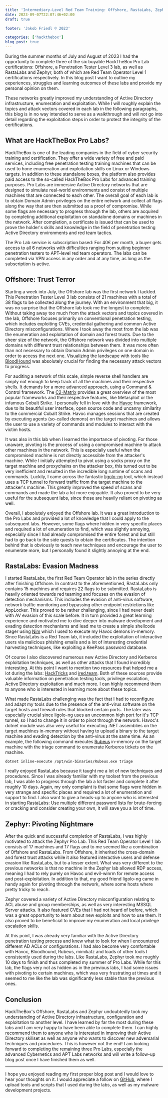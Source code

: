 ```yaml
---
title: 'Intermediary-Level Red Team Training: Offshore, RastaLabs, Zephyr Review'
date: 2023-09-07T22:07:46+02:00
draft: true

footer: 'Jakob Friedl © 2023' 

categories: ['hackthebox']
blog_post: true
---
```


During the summer months of July and August of 2023 I had the opportunity to complete three of the six buyable HackTheBox Pro Lab certifications: Offshore, a Penetration Tester Level 3 lab, as well as RastaLabs and Zephyr, both of which are Red Team Operator Level 1 certifications respectively. In this blog post I want to outline my experiences, struggles and learning outcomes of these labs and provide my personal opinion on them.

<!-- more -->

These networks greatly improved my understanding of Active Directory infrastructure, enumeration and exploitation. While I will roughly explain the topics and attack vectors covered in each lab in the following paragraphs, this blog is in no way intended to serve as a walkthrough and will not go into detail regarding the exploitation steps in order to protect the integrity of the certifications. 

## What are HackTheBox Pro Labs? 

HackTheBox is one of the leading companies in the field of cyber security training and certification. They offer a wide variety of free and paid services, including free penetration testing training machines that can be used to hone enumeration and exploitation skills on Linux or Windows targets. In addition to these standalone boxes, the platform also provides paid access to the so-called HackTheBox Pro Labs for advanced training purposes. Pro Labs are immersive Active Directory networks that are designed to simulate real-world environments and consist of multiple machines that are connected to each other. The overall goal of each lab is to obtain Domain Admin privileges on the entire network and collect all flags along the way that are then submitted as a proof of compromise. While some flags are necessary to progress through the lab, others are acquired by completing additional exploitation on standalone domains or machines in the network. After completion, a certificate is issued that can be used to prove the holder's skills and knowledge in the field of penetration testing Active Directory environments and red team tactics.

The Pro Lab service is subscription based: For 40€ per month, a buyer gets access to all 6 networks with difficulties ranging from suiting beginner penetration testers to APT-level red team operators. The labs can be completed via VPN access in any order and at any time, as long as the subscription is active. 

## Offshore: Trust Terror

Starting a week into July, the Offshore lab was the first network I tackled. This Penetration Tester Level 3 lab consists of 21 machines with a total of 38 flags to be collected along the journey. With an environment that big, it was no surprise that the Offshore lab took me the longest to complete. Without taking away too much from the attack vectors and topics covered in the lab, Offshore focuses primarily on conventional penetration testing, which includes exploiting CVEs, credential gathering and common Active Directory misconfigurations. Where I took away the most from the lab was the enumeration and exploitation of domain and forest trusts. Due to the sheer size of the network, the Offshore network was divided into multiple domains with different trust relationships between them. It was more often than not necessary to obtain Domain Admin privileges on one domain in order to access the next one. Visualizing the landscape with tools like [BloodHound](https://github.com/BloodHoundAD/BloodHound) was absolutely crucial for finding the necessary attack vectors to progress.

For auditing a network of this scale, simple reverse shell handlers are simply not enough to keep track of all the machines and their respective shells. It demands for a more advanced approach, using a Command & Control framework. The [C2-Matrix](https://www.thec2matrix.com/) provides a great overview of the most popular frameworks and their respective features, like Metasploit or the infamous Cobalt Strike. I personally fell in love with the [Havoc](https://havocframework.com/) framework, due to its beautiful user interface, open source code and uncanny similarity to the commercial Cobalt Strike. Havoc manages sessions that are created by executing agents (so-called demons) on the target machines and allows the user to use a variety of commands and modules to interact with the victim hosts. 

It was also in this lab when I learned the importance of pivoting. For those unaware, pivoting is the process of using a compromised machine to attack other machines in the network. This is especially useful when the compromised machine is not directly accessible from the attacker's machine. While I initially attempted to pivot using a socks proxy on the target machine and proxychains on the attacker box, this turned out to be very inefficient and resulted in the incredible long runtime of scans and commands. Luckily, I came across the fantastic [ligolo-ng](https://github.com/Nicocha30/ligolo-ng) tool, which instead uses a TCP tunnel to forward traffic from the target machine to the attacker's machine. This greatly improved the speed of scans and commands and made the lab a lot more enjoyable. It also proved to be very useful for the subsequent labs, since those are heavily reliant on pivoting as well.

Overall, I absolutely enjoyed the Offshore lab. It was a great introduction to the Pro Labs and provided a lot of knowledge that I could apply to the subsequent labs. However, some flags where hidden in very specific places and required a lot of enumeration to find, which was slightly annoying, especially since I had already compromised the entire forest and but still had to go back to the side quests to obtain the certificates. The intention behind that is obviously to teach new techniques and encourage the user to enumerate more, but I personally found it slightly annoying at the end.

## RastaLabs: Evasion Madness

I started RastaLabs, the first Red Team Operator lab in the series directly after finishing Offshore. In contrast to the aforementioned, RastaLabs only contains 15 machines and requires 22 flags to be submitted. RastaLabs is heavily oriented towards red teaming and focuses on the evasion of detection mechanisms. This includes the evasion of anti-virus software, network traffic monitoring and bypassing other endpoint restrictions like AppLocker. This proved to be rather challenging, since I had never dealt with AV evasion of this scale before. It in turn provided a great learning experience and motivated me to dive deeper into malware development and evading detection mechanisms and lead me to create a simple shellcode stager using [Nim](https://nim-lang.org/) which I used to execute my Havoc demons in-memory. Since RastaLabs is a Red Team lab, it included the exploitation of interactive users via malicious phishing emails and a lot of interesting credential harvesting techniques, like exploiting a KeePass password database.

Of course I also discovered numerous new Active Directory and Kerberos exploitation techniques, as well as other attacks that I found incredibly interesting. At this point I want to mention two resources that helped me a lot during the labs: [HackTricks](https://book.hacktricks.xyz/welcome/readme) and [ired.team](https://www.ired.team/). Both of these sources provide valuable information on penetration testing tools, privilege escalation, Active Directory exploitation and much more. I can highly recommend them to anyone who is interested in learning more about these topics.

What made RastaLabs challenging was the fact that I had to reconfigure and adapt my tools due to the presence of the anti-virus software on the target hosts and firewall rules that blocked certain ports. The later was especially crucial since ligolo-ng uses an uncommon high port for it's TCP tunnel, so I had to change it in order to pivot through the network. Havoc's dotnet module was also very useful for executing .NET assemblies on the target machines in-memory without having to upload a binary to the target machine and evading detection by the anti-virus at the same time. As an example, the following command executes [Rubeus](https://github.com/GhostPack/Rubeus) in-memory on the target machine with the triage command to enumerate Kerberos tickets on the machine.

```
dotnet inline-execute /opt/win-binaries/Rubeus.exe triage
```

I really enjoyed RastaLabs because it taught me a lot of new techniques and procedures. Since I was already familiar with my toolset from the previous lab, I was able to progress through the lab a lot faster and complete it after roughly 10 days. Again, my only complaint is that some flags were hidden in very strange and specific places and required a lot of enumeration and support to find. I also want to give a heads-up to anyone who is interested in starting RastaLabs: Use multiple different password lists for brute-forcing or cracking and consider creating your own, it will save you a lot of time.

## Zephyr: Pivoting Nightmare

 After the quick and successful completion of RastaLabs, I was highly motivated to attack the Zephyr Pro Lab. This Red Team Operator Level 1 lab consists of 17 machines and 17 flags and to me seemed like a combination of Offshore and RastaLabs. From Offshore, it inherited the cross-domain and forest trust attacks while it also featured interactive users and defense evasion like RastaLabs, but to a lesser extent. What was very different to the previous networks is that no machine in the Zephyr lab allowed RDP access, meaning I had to rely purely on Havoc und evil-winrm for remote access and post-exploitation. In addition to that, my good friend ligolo-ng came in handy again for pivoting through the network, where some hosts where pretty tricky to reach.

Zephyr covered a variety of Active Directory misconfiguration relating to ACL abuse and group memberships, as well as very interesting MSSQL Server attacks. It also featured CVEs that I had not heard of before, which was a great opportunity to learn about new exploits and how to use them. It also proved to be beneficial to improve my enumeration and local privilege escalation skills.

At this point, I was already very familiar with the Active Directory penetration testing process and knew what to look for when I encountered different AD ACLs or configurations. I had also become very comfortable with Havoc, Bloodhound, Rubeus, mimikatz and loads of other tools I consistently used during the labs. Like RastaLabs, Zephyr took me roughly 10 days to finish and thus completed my summer of Pro Labs. While for this lab, the flags very not as hidden as in the previous labs, I had some issues with pivoting to certain machines, which was very frustrating at times and it seemed to me like the lab was significantly less stable than the previous ones. 

## Conclusion

HackTheBox's Offshore, RastaLabs and Zephyr undoubtedly took my understanding of Active Directory infrastructure, configuration and exploitation to another level. I have learned by far the most during these labs and I am very happy to have been able to complete them. I can highly recommend them to anyone who is interested in improving their Active Directory skillset as well as anyone who wants to discover new adversarial techniques and procedures. This is however not the end! I am looking forward to completing the remaining three Pro Labs, especially the advanced Cybernetics and APT Labs networks and will write a follow-up blog post once I have finished them as well. 

--- 

I hope you enjoyed reading my first proper blog post and I would love to hear your thoughts on it. I would appreciate a follow on [GitHub](https://github.com/jakobfriedl), where I upload tools and scripts that I used during the labs, as well as my malware development projects. 
